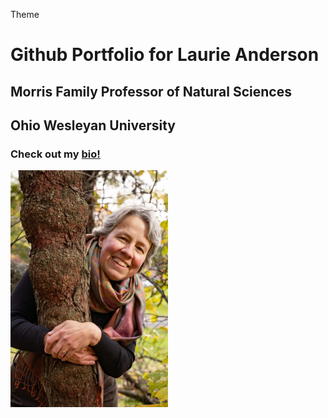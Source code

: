 Theme
# Github Portfolio for Laurie Anderson
## Morris Family Professor of Natural Sciences
## Ohio Wesleyan University
### Check out my [bio!](https://www.owu.edu/academics/departments-programs/biological-sciences-department/faculty-staff/laurel-j-anderson/)
<img 
  src="/img/Anderson Head Shot for River Heron Review.jpg" 
  alt="Laurie Anderson hugging a tree" 
  width="50%">

